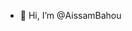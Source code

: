 - 👋 Hi, I’m @AissamBahou

<!---
AissamBahou/AissamBahou is a ✨ special ✨ repository because its `README.md` (this file) appears on your GitHub profile.
You can click the Preview link to take a look at your changes.
--->
